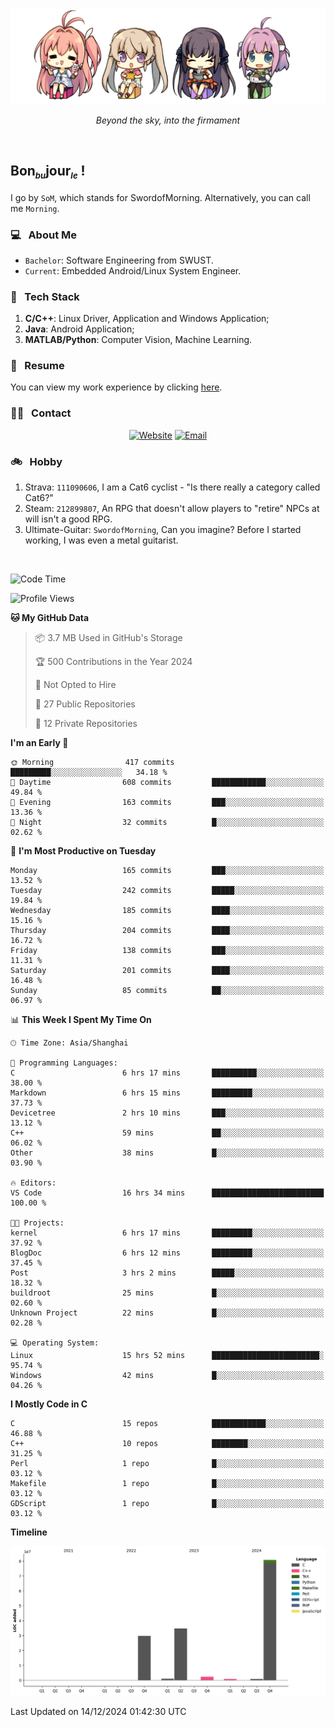 <img src="./pic/Aokana.png">
<p align="center"><em>Beyond the sky, into the firmament</em></p>

<br/>

## Bon<sub><em><font size=2>bu</font></em></sub>jour<sub><em><font size=2>le</font></em></sub> !

I go by `SoM`, which stands for SwordofMorning. Alternatively, you can call me `Morning`.

### 💻 &nbsp; About Me

- `Bachelor`: Software Engineering from SWUST.
- `Current`: Embedded Android/Linux System Engineer.

### 🔧 &nbsp; Tech Stack

1. **C/C++**: Linux Driver, Application and Windows Application;
2. **Java**: Android Application;
3. **MATLAB/Python**: Computer Vision, Machine Learning.

### 📝 &nbsp; Resume

You can view my work experience by clicking <a href="https://swordofmorning.com/index.php/contact/">here</a>.

### 🤝🏻 &nbsp; Contact

<p align="center">
<a href="https://swordofmorning.com/"><img alt="Website" src="https://img.shields.io/badge/Website-swordofmorning.com-blue?style=flat-square&logo=google-chrome"></a>
<a href="mailto:master@xiaojintao.email
"><img alt="Email" src="https://img.shields.io/badge/Email-master@xiaojintao.email-blue?style=flat-square&logo=gmail"></a>
</p>

### 🚲 &nbsp; Hobby

1. Strava: `111090606`, I am a Cat6 cyclist - "Is there really a category called Cat6?"
2. Steam: `212899807`, An RPG that doesn't allow players to "retire" NPCs at will isn't a good RPG.
3. Ultimate-Guitar: `SwordofMorning`, Can you imagine? Before I started working, I was even a metal guitarist.

<br/>

<!--START_SECTION:waka-->
![Code Time](http://img.shields.io/badge/Code%20Time-452%20hrs%203%20mins-blue)

![Profile Views](http://img.shields.io/badge/Profile%20Views-0-blue)

**🐱 My GitHub Data** 

> 📦 3.7 MB Used in GitHub's Storage 
 > 
> 🏆 500 Contributions in the Year 2024
 > 
> 🚫 Not Opted to Hire
 > 
> 📜 27 Public Repositories 
 > 
> 🔑 12 Private Repositories 
 > 
**I'm an Early 🐤** 

```text
🌞 Morning                417 commits         █████████░░░░░░░░░░░░░░░░   34.18 % 
🌆 Daytime                608 commits         ████████████░░░░░░░░░░░░░   49.84 % 
🌃 Evening                163 commits         ███░░░░░░░░░░░░░░░░░░░░░░   13.36 % 
🌙 Night                  32 commits          █░░░░░░░░░░░░░░░░░░░░░░░░   02.62 % 
```
📅 **I'm Most Productive on Tuesday** 

```text
Monday                   165 commits         ███░░░░░░░░░░░░░░░░░░░░░░   13.52 % 
Tuesday                  242 commits         █████░░░░░░░░░░░░░░░░░░░░   19.84 % 
Wednesday                185 commits         ████░░░░░░░░░░░░░░░░░░░░░   15.16 % 
Thursday                 204 commits         ████░░░░░░░░░░░░░░░░░░░░░   16.72 % 
Friday                   138 commits         ███░░░░░░░░░░░░░░░░░░░░░░   11.31 % 
Saturday                 201 commits         ████░░░░░░░░░░░░░░░░░░░░░   16.48 % 
Sunday                   85 commits          ██░░░░░░░░░░░░░░░░░░░░░░░   06.97 % 
```


📊 **This Week I Spent My Time On** 

```text
🕑︎ Time Zone: Asia/Shanghai

💬 Programming Languages: 
C                        6 hrs 17 mins       ██████████░░░░░░░░░░░░░░░   38.00 % 
Markdown                 6 hrs 15 mins       █████████░░░░░░░░░░░░░░░░   37.73 % 
Devicetree               2 hrs 10 mins       ███░░░░░░░░░░░░░░░░░░░░░░   13.12 % 
C++                      59 mins             ██░░░░░░░░░░░░░░░░░░░░░░░   06.02 % 
Other                    38 mins             █░░░░░░░░░░░░░░░░░░░░░░░░   03.90 % 

🔥 Editors: 
VS Code                  16 hrs 34 mins      █████████████████████████   100.00 % 

🐱‍💻 Projects: 
kernel                   6 hrs 17 mins       █████████░░░░░░░░░░░░░░░░   37.92 % 
BlogDoc                  6 hrs 12 mins       █████████░░░░░░░░░░░░░░░░   37.45 % 
Post                     3 hrs 2 mins        █████░░░░░░░░░░░░░░░░░░░░   18.32 % 
buildroot                25 mins             █░░░░░░░░░░░░░░░░░░░░░░░░   02.60 % 
Unknown Project          22 mins             █░░░░░░░░░░░░░░░░░░░░░░░░   02.28 % 

💻 Operating System: 
Linux                    15 hrs 52 mins      ████████████████████████░   95.74 % 
Windows                  42 mins             █░░░░░░░░░░░░░░░░░░░░░░░░   04.26 % 
```

**I Mostly Code in C** 

```text
C                        15 repos            ████████████░░░░░░░░░░░░░   46.88 % 
C++                      10 repos            ████████░░░░░░░░░░░░░░░░░   31.25 % 
Perl                     1 repo              █░░░░░░░░░░░░░░░░░░░░░░░░   03.12 % 
Makefile                 1 repo              █░░░░░░░░░░░░░░░░░░░░░░░░   03.12 % 
GDScript                 1 repo              █░░░░░░░░░░░░░░░░░░░░░░░░   03.12 % 
```



**Timeline**

![Lines of Code chart](https://raw.githubusercontent.com/SwordofMorning/SwordofMorning/main/assets/bar_graph.png)


 Last Updated on 14/12/2024 01:42:30 UTC
<!--END_SECTION:waka-->
